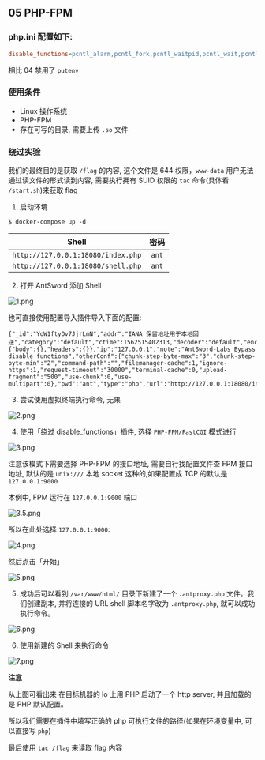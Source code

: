 ## 05 PHP-FPM

### php.ini 配置如下:

```ini
disable_functions=pcntl_alarm,pcntl_fork,pcntl_waitpid,pcntl_wait,pcntl_wifexited,pcntl_wifstopped,pcntl_wifsignaled,pcntl_wifcontinued,pcntl_wexitstatus,pcntl_wtermsig,pcntl_wstopsig,pcntl_signal,pcntl_signal_get_handler,pcntl_signal_dispatch,pcntl_get_last_error,pcntl_strerror,pcntl_sigprocmask,pcntl_sigwaitinfo,pcntl_sigtimedwait,pcntl_exec,pcntl_getpriority,pcntl_setpriority,pcntl_async_signals,exec,shell_exec,popen,proc_open,passthru,symlink,link,syslog,imap_open,dl,mail,system,putenv
```

相比 04 禁用了 `putenv`

### 使用条件

* Linux 操作系统
* PHP-FPM
* 存在可写的目录, 需要上传 `.so` 文件

###  绕过实验

我们的最终目的是获取 `/flag` 的内容, 这个文件是 644 权限，`www-data` 用户无法通过读文件的形式读到内容, 需要执行拥有 SUID 权限的 `tac` 命令(具体看 `/start.sh`)来获取 flag

1. 启动环境

```
$ docker-compose up -d
```

Shell | 密码
:-:|:-:
`http://127.0.0.1:18080/index.php` | `ant`
`http://127.0.0.1:18080/shell.php` | `ant`

2. 打开 AntSword 添加 Shell

![1.png](https://i.loli.net/2019/07/15/5d2c640538ed262329.png)

也可直接使用配置导入插件导入下面的配置:

```
{"_id":"YoW1ftyOv7JjrLmN","addr":"IANA 保留地址用于本地回送","category":"default","ctime":1562515402313,"decoder":"default","encode":"UTF8","encoder":"base64","httpConf":{"body":{},"headers":{}},"ip":"127.0.0.1","note":"AntSword-Labs Bypass disable functions","otherConf":{"chunk-step-byte-max":"3","chunk-step-byte-min":"2","command-path":"","filemanager-cache":1,"ignore-https":1,"request-timeout":"30000","terminal-cache":0,"upload-fragment":"500","use-chunk":0,"use-multipart":0},"pwd":"ant","type":"php","url":"http://127.0.0.1:18080/index.php","utime":1562517866376}
```

3. 尝试使用虚拟终端执行命令, 无果

![2.png](https://i.loli.net/2019/07/15/5d2c64072664176648.png)

4. 使用「绕过 disable_functions」插件, 选择 `PHP-FPM/FastCGI` 模式进行

![3.png](https://i.loli.net/2019/07/15/5d2c640c8ca8b89051.png)

注意该模式下需要选择 PHP-FPM 的接口地址, 需要自行找配置文件查 FPM 接口地址, 默认的是 `unix:///` 本地 socket 这种的,如果配置成 TCP 的默认是 `127.0.0.1:9000`

本例中, FPM 运行在 `127.0.0.1:9000` 端口

![3.5.png](https://i.loli.net/2019/07/15/5d2c6409b1e5662016.png)

所以在此处选择 `127.0.0.1:9000`:

![4.png](https://i.loli.net/2019/07/15/5d2c640faebba50053.png)

然后点击「开始」

![5.png](https://i.loli.net/2019/07/15/5d2c64126628f46480.png)

5. 成功后可以看到 `/var/www/html/` 目录下新建了一个 `.antproxy.php` 文件。我们创建副本, 并将连接的 URL shell 脚本名字改为 `.antproxy.php`, 就可以成功执行命令。

![6.png](https://i.loli.net/2019/07/15/5d2c6414d653e68495.png)

6. 使用新建的 Shell 来执行命令

![7.png](https://i.loli.net/2019/07/15/5d2c64176f0dd87138.png)

**注意**

从上图可看出来 在目标机器的 lo 上用 PHP 启动了一个 http server, 并且加载的是 PHP 默认配置。

所以我们需要在插件中填写正确的 php 可执行文件的路径(如果在环境变量中, 可以直接写 `php`)

最后使用 `tac /flag` 来读取 flag 内容
